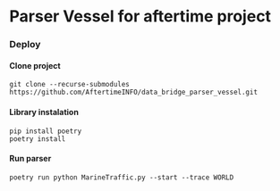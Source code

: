 # Parser Vessel for aftertime project


### Deploy

#### Clone project
```commandline
git clone --recurse-submodules https://github.com/AftertimeINFO/data_bridge_parser_vessel.git
```

#### Library instalation
```commandline
pip install poetry
poetry install
```

#### Run parser
```commandline
poetry run python MarineTraffic.py --start --trace WORLD
```